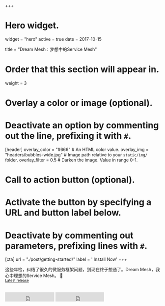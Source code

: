 +++
# Hero widget.
widget = "hero"
active = true
date = 2017-10-15

title = "Dream Mesh：梦想中的Service Mesh"

# Order that this section will appear in.
weight = 3

# Overlay a color or image (optional).
#   Deactivate an option by commenting out the line, prefixing it with `#`.
[header]
  overlay_color = "#666"  # An HTML color value.
  overlay_img = "headers/bubbles-wide.jpg"  # Image path relative to your `static/img/` folder.
  overlay_filter = 0.5  # Darken the image. Value in range 0-1.

# Call to action button (optional).
#   Activate the button by specifying a URL and button label below.
#   Deactivate by commenting out parameters, prefixing lines with `#`.
[cta]
  url = "./post/getting-started/"
  label = '<i class="fa fa-download"></i> Install Now'
+++

这些年检，纠结了很久的微服务框架问题，到现在终于想通了。Dream Mesh，我心中理想的Service Mesh。 :rocket:
<br>
<small><a id="academic-release" href="https://github.com/dreamfly-io/dreammesh/releases">Latest release</a></small>
<br><br>
<iframe style="display: inline-block;" src="https://ghbtns.com/github-btn.html?user=dreamfly-io&amp;repo=dreammesh&amp;type=star&amp;count=true&amp;size=large" scrolling="0" width="160px" height="30px" frameborder="0"></iframe>
<iframe style="display: inline-block;" src="https://ghbtns.com/github-btn.html?user=dreamfly-io&amp;repo=dreammesh&amp;type=fork&amp;count=true&amp;size=large" scrolling="0" width="158px" height="30px" frameborder="0"></iframe>


